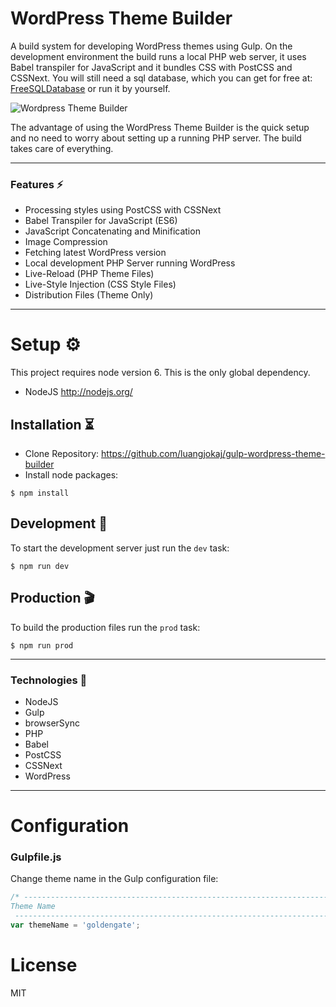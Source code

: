 # WordPress Theme Builder

A build system for developing WordPress themes using Gulp. On the development environment the build runs a local PHP web server, it uses Babel transpiler for JavaScript and it bundles CSS with PostCSS and CSSNext. You will still need a sql database, which you can get for free at: [FreeSQLDatabase](http://www.freesqldatabase.com/) or run it by yourself.

![Wordpress Theme Builder](http://i.imgur.com/ml9KHWN.png)

The advantage of using the WordPress Theme Builder is the quick setup and no need to worry about setting up a running PHP server. The build takes care of everything.

___

### Features ⚡️
* Processing styles using PostCSS with CSSNext
* Babel Transpiler for JavaScript (ES6)
* JavaScript Concatenating and Minification
* Image Compression
* Fetching latest WordPress version
* Local development PHP Server running WordPress
* Live-Reload (PHP Theme Files)
* Live-Style Injection (CSS Style Files)
* Distribution Files (Theme Only)

___

# Setup ⚙️
This project requires node version 6. This is the only global dependency.
* NodeJS http://nodejs.org/

## Installation ⏳
* Clone Repository: https://github.com/luangjokaj/gulp-wordpress-theme-builder
* Install node packages:
```
$ npm install
```

## Development 👾
To start the development server just run the `dev` task:
```
$ npm run dev
```

## Production 🎬
To build the production files run the `prod` task:
```
$ npm run prod
```

___

### Technologies 🚀
* NodeJS
* Gulp
* browserSync
* PHP
* Babel
* PostCSS
* CSSNext
* WordPress

___

# Configuration

### Gulpfile.js

Change theme name in the Gulp configuration file:

```javascript
/* -------------------------------------------------------------------------------------------------
Theme Name
 ------------------------------------------------------------------------------------------------- */
var themeName = 'goldengate';
```

# License
MIT